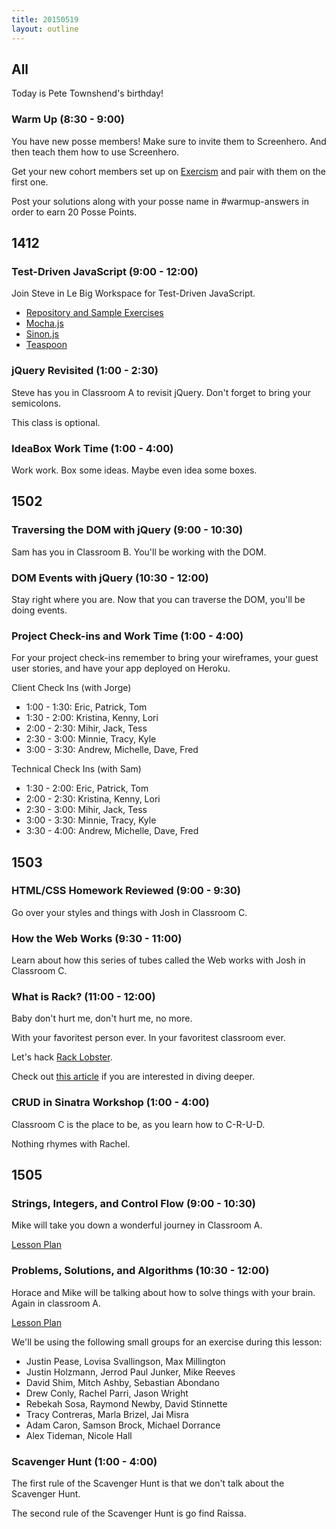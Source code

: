 ```yaml
---
title: 20150519
layout: outline
---
```


## All

Today is Pete Townshend's birthday!

### Warm Up (8:30 - 9:00)

You have new posse members! Make sure to invite them to Screenhero. And then teach them how to use Screenhero.

Get your new cohort members set up on [Exercism](http://exercism.io) and pair with them on the first one.

Post your solutions along with your posse name in #warmup-answers in order to earn 20 Posse Points.


## 1412

### Test-Driven JavaScript (9:00 - 12:00)

Join Steve in Le Big Workspace for Test-Driven JavaScript.

* [Repository and Sample Exercises](https://github.com/turingschool-examples/testing-javascript)
* [Mocha.js](http://mochajs.org/)
* [Sinon.js](http://sinonjs.org/)
* [Teaspoon](https://github.com/modeset/teaspoon)

### jQuery Revisited (1:00 - 2:30)

Steve has you in Classroom A to revisit jQuery. Don't forget to bring your semicolons.

This class is optional.

### IdeaBox Work Time (1:00 - 4:00)

Work work. Box some ideas. Maybe even idea some boxes.

## 1502

### Traversing the DOM with jQuery (9:00 - 10:30)

Sam has you in Classroom B. You'll be working with the DOM.

### DOM Events with jQuery (10:30 - 12:00)

Stay right where you are. Now that you can traverse the DOM, you'll be doing events.

### Project Check-ins and Work Time (1:00 - 4:00)

For your project check-ins remember to bring your wireframes, your guest user stories, and have your app deployed on Heroku.

Client Check Ins (with Jorge)

* 1:00 - 1:30: Eric, Patrick, Tom
* 1:30 - 2:00: Kristina, Kenny, Lori
* 2:00 - 2:30: Mihir, Jack, Tess
* 2:30 - 3:00: Minnie, Tracy, Kyle
* 3:00 - 3:30: Andrew, Michelle, Dave, Fred

Technical Check Ins (with Sam)

* 1:30 - 2:00: Eric, Patrick, Tom
* 2:00 - 2:30: Kristina, Kenny, Lori
* 2:30 - 3:00: Mihir, Jack, Tess
* 3:00 - 3:30: Minnie, Tracy, Kyle
* 3:30 - 4:00: Andrew, Michelle, Dave, Fred

## 1503

### HTML/CSS Homework Reviewed (9:00 - 9:30)

Go over your styles and things with Josh in Classroom C.


### How the Web Works (9:30 - 11:00)

Learn about how this series of tubes called the Web works with Josh in Classroom C.

### What is Rack? (11:00 - 12:00)

Baby don't hurt me, don't hurt me, no more.

With your favoritest person ever. In your favoritest classroom ever.

Let's hack [Rack Lobster](https://github.com/turingschool-examples/rack-lobster).

Check out [this article](http://hawkins.io/2012/07/rack_from_the_beginning/) if you are interested in diving deeper.

### CRUD in Sinatra Workshop (1:00 - 4:00)

Classroom C is the place to be, as you learn how to C-R-U-D.

Nothing rhymes with Rachel.


## 1505

### Strings, Integers, and Control Flow (9:00 - 10:30)

Mike will take you down a wonderful journey in Classroom A.

[Lesson Plan](https://github.com/turingschool/lesson_plans/blob/master/ruby_01-object_oriented_programming_with_ruby/string_integers_and_control_flow.markdown)


### Problems, Solutions, and Algorithms (10:30 - 12:00)

Horace and Mike will be talking about how to solve things with your brain. Again in classroom A.

[Lesson Plan](https://github.com/turingschool/lesson_plans/blob/master/ruby_01-object_oriented_programming_with_ruby/problems_solutions_algorithms.markdown)

We'll be using the following small groups for an exercise during this lesson:

* Justin Pease, Lovisa Svallingson, Max Millington
* Justin Holzmann, Jerrod Paul Junker, Mike Reeves
* David Shim, Mitch Ashby, Sebastian Abondano
* Drew Conly, Rachel Parri, Jason Wright
* Rebekah Sosa, Raymond Newby, David Stinnette
* Tracy Contreras, Marla Brizel, Jai Misra
* Adam Caron, Samson Brock, Michael Dorrance
* Alex Tideman, Nicole Hall

### Scavenger Hunt (1:00 - 4:00)

The first rule of the Scavenger Hunt is that we don't talk about the Scavenger Hunt.

The second rule of the Scavenger Hunt is go find Raissa.
